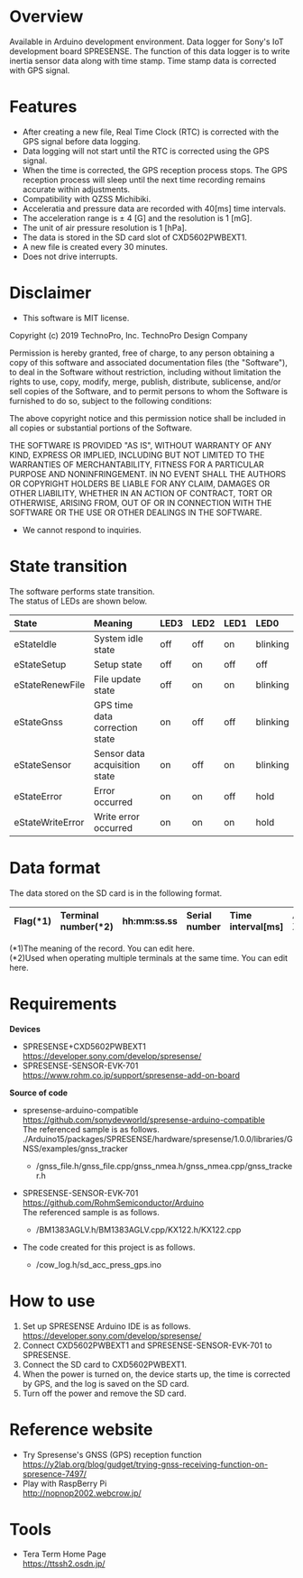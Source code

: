 # Overview
Available in Arduino development environment.
Data logger for Sony's IoT development board SPRESENSE.
The function of this data logger is to write inertia sensor data along with time stamp. Time stamp data is corrected with GPS signal.

# Features
* After creating a new file, Real Time Clock (RTC) is corrected with the GPS signal before data logging.
* Data logging will not start until the RTC is corrected using the GPS signal.
* When the time is corrected, the GPS reception process stops. The GPS reception process will sleep until the next time recording remains accurate within adjustments.
* Compatibility with QZSS Michibiki.
* Acceleratia and pressure data are recorded with 40[ms] time intervals.
* The acceleration range is ± 4 [G] and the resolution is 1 [mG].
* The unit of air pressure resolution is 1 [hPa].
* The data is stored in the SD card slot of CXD5602PWBEXT1.
* A new file is created every 30 minutes.
* Does not drive interrupts.

# Disclaimer
* This software is MIT license.  

Copyright (c) 2019 TechnoPro, Inc. TechnoPro Design Company  

Permission is hereby granted, free of charge, to any person obtaining a copy
of this software and associated documentation files (the "Software"), to deal
in the Software without restriction, including without limitation the rights
to use, copy, modify, merge, publish, distribute, sublicense, and/or sell
copies of the Software, and to permit persons to whom the Software is
furnished to do so, subject to the following conditions:

The above copyright notice and this permission notice shall be included in all
copies or substantial portions of the Software.

THE SOFTWARE IS PROVIDED "AS IS", WITHOUT WARRANTY OF ANY KIND, EXPRESS OR
IMPLIED, INCLUDING BUT NOT LIMITED TO THE WARRANTIES OF MERCHANTABILITY,
FITNESS FOR A PARTICULAR PURPOSE AND NONINFRINGEMENT. IN NO EVENT SHALL THE
AUTHORS OR COPYRIGHT HOLDERS BE LIABLE FOR ANY CLAIM, DAMAGES OR OTHER
LIABILITY, WHETHER IN AN ACTION OF CONTRACT, TORT OR OTHERWISE, ARISING FROM,
OUT OF OR IN CONNECTION WITH THE SOFTWARE OR THE USE OR OTHER DEALINGS IN THE
SOFTWARE.

* We cannot respond to inquiries.

# State transition
The software performs state transition.  
The status of LEDs are shown below.

| State | Meaning | LED3 | LED2 | LED1 | LED0 |
|:---|:---|:---|:---|:---|:---|
| eStateIdle | System idle state | off | off | on | blinking |
| eStateSetup | Setup state | off | on | off | off |
| eStateRenewFile | File update state | off | on | on | blinking |
| eStateGnss | GPS time data correction state | on | off | off | blinking |
| eStateSensor | Sensor data acquisition state | on | off | on | blinking |
| eStateError | Error occurred | on | on | off | hold |
| eStateWriteError | Write error occurred | on | on | on | hold |

# Data format
The data stored on the SD card is in the following format.  

| Flag(*1) | Terminal number(*2) | hh:mm:ss.ss | Serial number | Time interval[ms] | Acc-X[G] | Acc-Y[G] | Acc-Z[G] | Barometric pressure[hPa] |
|:---|:---|:---|:---|:---|:---|:---|:---|:---|

(*1)The meaning of the record. You can edit here.  
(*2)Used when operating multiple terminals at the same time. You can edit here.  

# Requirements
**Devices**
* SPRESENSE+CXD5602PWBEXT1  
https://developer.sony.com/develop/spresense/
* SPRESENSE-SENSOR-EVK-701  
https://www.rohm.co.jp/support/spresense-add-on-board

**Source of code**
* spresense-arduino-compatible  
https://github.com/sonydevworld/spresense-arduino-compatible  
The referenced sample is as follows.  
./Arduino15/packages/SPRESENSE/hardware/spresense/1.0.0/libraries/GNSS/examples/gnss_tracker  
  * /gnss_file.h/gnss_file.cpp/gnss_nmea.h/gnss_nmea.cpp/gnss_tracker.h

* SPRESENSE-SENSOR-EVK-701  
https://github.com/RohmSemiconductor/Arduino  
The referenced sample is as follows.  
  * /BM1383AGLV.h/BM1383AGLV.cpp/KX122.h/KX122.cpp

* The code created for this project is as follows.  
  * /cow_log.h/sd_acc_press_gps.ino

# How to use
1. Set up SPRESENSE Arduino IDE is as follows.  
https://developer.sony.com/develop/spresense/  
1. Connect CXD5602PWBEXT1 and SPRESENSE-SENSOR-EVK-701 to SPRESENSE.  
1. Connect the SD card to CXD5602PWBEXT1.  
1. When the power is turned on, the device starts up, the time is corrected by GPS, and the log is saved on the SD card.  
1. Turn off the power and remove the SD card.  

# Reference website
* Try Spresense's GNSS (GPS) reception function  
https://y2lab.org/blog/gudget/trying-gnss-receiving-function-on-spresence-7497/
* Play with RaspBerry Pi  
http://nopnop2002.webcrow.jp/

# Tools
* Tera Term Home Page  
https://ttssh2.osdn.jp/
